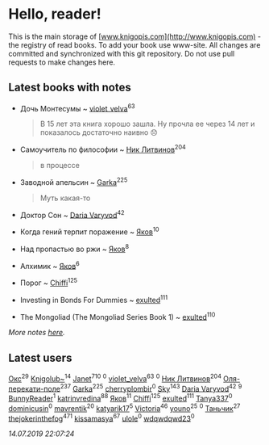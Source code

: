 # Hello, reader!
This is the main storage of [www.knigopis.com](http://www.knigopis.com) - the registry of read books.
To add your book use www-site. All changes are committed and synchronized with this git repository.
Do not use pull requests to make changes here.


## Latest books with notes
* Дочь Монтесумы ~ [violet_velva](users/116/116961712580551399099-google)<sup>63</sup>
    > В 15 лет эта книга хорошо зашла. Ну прочла ее через 14 лет и показалось достаточно наивно 😞

* Самоучитель по философии ~ [Ник Литвинов](users/241/241974816-vkontakte)<sup>204</sup>
    > в процессе

* Заводной апельсин ~ [Garka](users/115/115753719718250012620-google)<sup>225</sup>
    > Муть какая-то

* Доктор Сон ~ [Daria Varyvod](users/829/829893410524253-facebook)<sup>42</sup>

* Когда гений терпит поражение ~ [Яков](users/117/117277044284589498872-google)<sup>10</sup>

* Над пропастью во ржи ~ [Яков](users/117/117277044284589498872-google)<sup>8</sup>

* Алхимик ~ [Яков](users/117/117277044284589498872-google)<sup>6</sup>

* Порог ~ [Chiffi](users/105/105831994080785626680-google)<sup>125</sup>

* Investing in Bonds For Dummies ~ [exulted](users/100/100599204551896265722-google)<sup>111</sup>

* The Mongoliad (The Mongoliad Series Book 1) ~ [exulted](users/100/100599204551896265722-google)<sup>110</sup>


_More notes [here](latest_books_with_notes.md)._


## Latest users
[Окс](users/102/102536471289425216982-google)<sup>29</sup> 
[Knigolub~](users/111/111878597279669641685-google)<sup>14</sup> 
[Janet](users/108/108113656204404967440-google)<sup>710</sup> 
[](users/156/156698528-vkontakte)<sup>0</sup> 
[violet_velva](users/116/116961712580551399099-google)<sup>63</sup> 
[](users/771/7717146768350199452-mailru)<sup>0</sup> 
[Ник Литвинов](users/241/241974816-vkontakte)<sup>204</sup> 
[Оля-перекати-поле](users/108/10848515355906827860-mailru)<sup>237</sup> 
[Garka](users/115/115753719718250012620-google)<sup>225</sup> 
[cherryplombir](users/202/202904827-vkontakte)<sup>0</sup> 
[Sky](users/118/118049897850017649660-google)<sup>143</sup> 
[Daria Varyvod](users/829/829893410524253-facebook)<sup>42</sup> 
[](users/174/17479508-vkontakte)<sup>9</sup> 
[BunnyReader](users/117/117953264019715943446-google)<sup>1</sup> 
[katrinvredina](users/233/2336755-vkontakte)<sup>88</sup> 
[Яков](users/117/117277044284589498872-google)<sup>11</sup> 
[Chiffi](users/105/105831994080785626680-google)<sup>125</sup> 
[exulted](users/100/100599204551896265722-google)<sup>111</sup> 
[Tanya337](users/286/2867088343333019-facebook)<sup>0</sup> 
[dominicusin](users/615/6153637904214543420-mailru)<sup>0</sup> 
[mavrentik](users/200/200666735-vkontakte)<sup>20</sup> 
[katyarik17](users/170/170796230-vkontakte)<sup>5</sup> 
[Victoria](users/113/113794223924688167852-google)<sup>46</sup> 
[youno](users/302/302928912-vkontakte)<sup>25</sup> 
[](users/138/138142271868147910-mailru)<sup>0</sup> 
[Таньчик](users/209/2096581563762610-facebook)<sup>27</sup> 
[thejokerinthefog](users/317/317244423-vkontakte)<sup>471</sup> 
[kissamasya](users/684/68439978-vkontakte)<sup>67</sup> 
[ulole](users/244/244065473-vkontakte)<sup>0</sup> 
[wdqwdqwd23](users/132/13245747-vkontakte)<sup>0</sup> 


_14.07.2019 22:07:24_
